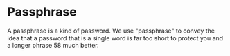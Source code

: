 [Title]: # (Frase de contraseña -Passphrase-)
[Difficulty]: # (Principiante)
[Order]: # (87)

# Passphrase

A passphrase is a kind of password. We use "passphrase" to convey the idea that a password that is a single word is far too short to protect you and a longer phrase 58 much better.